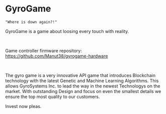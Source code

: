 # GyroGame

`"Where is down again?!"`

GyroGame is a game about loosing every touch with reality.

<br>

Game controller firmware repository: https://github.com/Manut38/gyrogame-hardware

<br>

The gyro game is a very innovative API game that introduces Blockchain technology with the latest Genetic and Machine Learning Algorithms. This allows GyroSystems Inc. to lead the way in the newest Technologys on the market. With outstanding Design and focus on even the smallest details we ensure the top most quality to our customers.

Invest now pleas.
